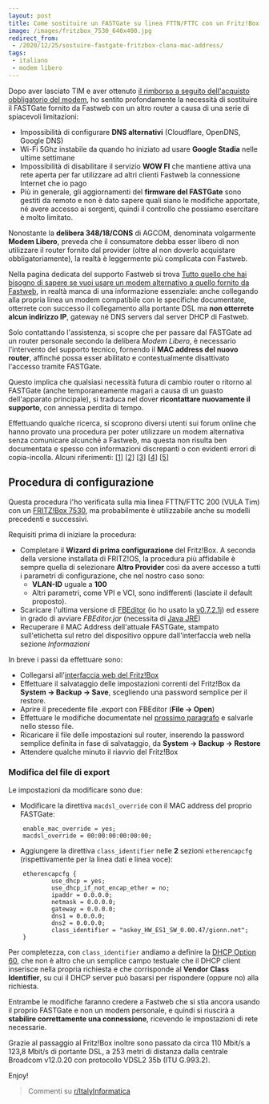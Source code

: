 ```yaml
---
layout: post
title: Come sostituire un FASTGate su linea FTTN/FTTC con un Fritz!Box senza contattare assistenza Fastweb
image: /images/fritzbox_7530_640x400.jpg
redirect_from:
 - /2020/12/25/sostuire-fastgate-fritzbox-clona-mac-address/
tags:
 - italiano
 - modem libero
---
```


Dopo aver lasciato TIM e aver ottenuto [il rimborso a seguito dell'acquisto
obbligatorio del modem](/2020/04/20/rimborso-rate-modem-tim/), ho sentito
profondamente la necessità di sostituire il FASTGate fornito da Fastweb con un
altro router a causa di una serie di spiacevoli limitazioni:

* Impossibilità di configurare **DNS alternativi** (Cloudflare, OpenDNS, Google
  DNS)
* Wi-Fi 5Ghz instabile da quando ho iniziato ad usare **Google Stadia** nelle
  ultime settimane
* Impossibilità di disabilitare il servizio **WOW FI** che mantiene attiva una
  rete aperta per far utilizzare ad altri clienti Fastweb la connessione
  Internet che io pago
* Più in generale, gli aggiornamenti del **firmware del FASTGate** sono gestiti
  da remoto e non è dato sapere quali siano le modifiche apportate, né avere
  accesso ai sorgenti, quindi il controllo che possiamo esercitare è molto
  limitato.

Nonostante la **delibera 348/18/CONS** di AGCOM, denominata volgarmente **Modem
Libero**, preveda che il consumatore debba esser libero di non utilizzare il
router fornito dal provider (oltre al non doverlo acquistare obbligatoriamente),
la realtà è leggermente più complicata con Fastweb.

Nella pagina dedicata del supporto Fastweb si trova [Tutto quello che hai
bisogno di sapere se vuoi usare un modem alternativo a quello fornito da
Fastweb](https://www.fastweb.it/adsl-fibra-ottica/dettagli/altri-modem/), in
realtà manca di una informazione essenziale: anche collegando alla propria linea
un modem compatibile con le specifiche documentate, otterrete con successo il
collegamento alla portante DSL ma **non otterrete alcun indirizzo IP**, gateway
né DNS servers dal server DHCP di Fastweb.

Solo contattando l'assistenza, si scopre che per passare dal FASTGate ad un
router personale secondo la delibera *Modem Libero*, è necessario l'intervento
del supporto tecnico, fornendo il **MAC address del nuovo router**, affinché
possa esser abilitato e contestualmente disattivato l'accesso tramite FASTGate.

Questo implica che qualsiasi necessità futura di cambio router o ritorno al
FASTGate (anche temporaneamente magari a causa di un guasto dell'apparato
principale), si traduca nel dover **ricontattare nuovamente il supporto**, con
annessa perdita di tempo.

Effettuando qualche ricerca, si scoprono diversi utenti sui forum online che
hanno provato una procedura per poter utilizzare un modem alternativa senza
comunicare alcunché a Fastweb, ma questa non risulta ben documentata e spesso
con informazioni discrepanti o con evidenti errori di copia-incolla. Alcuni
riferimenti:
[[1]](https://www.fritzbox-forum.com/t10295-cambiare-mac-address-fritz-box#49719)
[[2]](https://www.wisp-forum.it/viewtopic.php?t=37528)
[[3]](https://www.ilpuntotecnico.com/forum/index.php/topic,82468.msg259979.html#msg259979)
[[4]](https://www.fastweb.it/forum/servizi-rete-fissa-tematiche-tecniche/prima-attivazione-con-fritzbox-t28081.html#p110082)
[[5]](https://www.amazon.it/gp/customer-reviews/RQXWJEQL0YYCH?ref_=fspcr_pl_sr_2_5_15_460169031)

## Procedura di configurazione

Questa procedura l'ho verificata sulla mia linea FTTN/FTTC 200 (VULA Tim) con un
[FRITZ!Box 7530](https://amzn.to/34KsOok), ma probabilmente è utilizzabile anche
su modelli precedenti e successivi.

Requisiti prima di iniziare la procedura:

* Completare il **Wizard di prima configurazione** del Fritz!Box. A seconda
  della versione installata di FRITZ!OS, la procedura più affidabile è sempre
  quella di selezionare **Altro Provider** così da avere accesso a tutti
  i parametri di configurazione, che nel nostro caso sono:
  * **VLAN-ID** uguale a **100**
  * Altri parametri, come VPI e VCI, sono indifferenti (lasciate il default
    proposto).
* Scaricare l'ultima versione di
  [FBEditor](https://github.com/proghack/FBEditor) (io ho usato la
  [v0.7.2.1j](https://github.com/proghack/FBEditor/releases/tag/v0.7.2.1j)) ed
  essere in grado di avviare *FBEditor.jar* (necessita di [Java
  JRE](https://www.oracle.com/it/java/technologies/javase-jre8-downloads.html))
* Recuperare il MAC Address dell'attuale FASTGate, stampato sull'etichetta sul
  retro del dispositivo oppure dall'interfaccia web nella sezione *Informazioni*

In breve i passi da effettuare sono:

* Collegarsi all'[interfaccia web del Fritz!Box](http://fritz.box)
* Effettuare il salvataggio delle impostazioni correnti del Fritz!Box da
  **System -> Backup -> Save**, scegliendo una password semplice per il restore.
* Aprire il precedente file .export con FBEditor (**File -> Open**)
* Effettuare le modifiche documentate nel [prossimo
  paragrafo](#modifica-del-file-di-export) e salvarle nello stesso file.
* Ricaricare il file delle impostazioni sul router, inserendo la password
  semplice definita in fase di salvataggio, da **System -> Backup -> Restore**
* Attendere qualche minuto il riavvio del Fritz!Box

### Modifica del file di export

Le impostazioni da modificare sono due:

* Modificare la direttiva `macdsl_override` con il MAC address del proprio
  FASTGate:

```
    enable_mac_override = yes;
    macdsl_override = 00:00:00:00:00:00;
```

* Aggiungere la direttiva `class_identifier` nelle **2** sezioni
  `etherencapcfg` (rispettivamente per la linea dati e linea voce):

```
    etherencapcfg {
            use_dhcp = yes;
            use_dhcp_if_not_encap_ether = no;
            ipaddr = 0.0.0.0;
            netmask = 0.0.0.0;
            gateway = 0.0.0.0;
            dns1 = 0.0.0.0;
            dns2 = 0.0.0.0;
            class_identifier = "askey_HW_ES1_SW_0.00.47/gionn.net";
    }
```

Per completezza, con `class_identifier` andiamo a definire la [DHCP Option
60](https://tools.ietf.org/html/rfc2132), che non è altro che un semplice campo
testuale che il DHCP client inserisce nella propria richiesta e che corrisponde
al **Vendor Class Identifier**, su cui il DHCP server può basarsi per rispondere
(oppure no) alla richiesta.

Entrambe le modifiche faranno credere a Fastweb che si stia ancora usando il
proprio FASTGate e non un modem personale, e quindi si riuscirà a **stabilire
correttamente una connessione**, ricevendo le impostazioni di rete necessarie.

Grazie al passaggio al Fritz!Box inoltre sono passato da circa 110 Mbit/s a
123,8 Mbit/s di portante DSL, a 253 metri di distanza dalla centrale Broadcom
v12.0.20 con protocollo VDSL2 35b (ITU G.993.2).

Enjoy!

> Commenti su [r/ItalyInformatica](https://www.reddit.com/r/ItalyInformatica/comments/kkfx7w/come_sostituire_il_router_fastweb_fastgate_con_un/)
